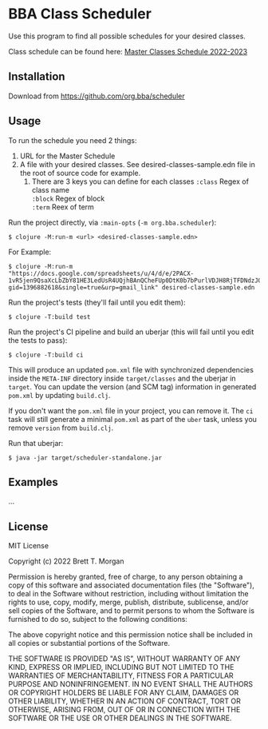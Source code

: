 # BBA Class Scheduler

Use this program to find all possible schedules for your desired classes.

Class schedule can be found here: [Master Classes Schedule 2022-2023](https://docs.google.com/spreadsheets/u/4/d/e/2PACX-1vR5jen9QsaXcLbZbY81HE3LedUsR4UQjhBAnQCheFUp0DtK0b7bPurlVDJH8RjTFDNdzJ0uuIChWR28/pubhtml?gid=1396882618&single=true&urp=gmail_link)

## Installation

Download from https://github.com/org.bba/scheduler

## Usage

To run the schedule you need 2 things:
 1. URL for the Master Schedule
 2. A file with your desired classes.  See desired-classes-sample.edn file in the root of source code for example.
    1. There are 3 keys you can define for each classes
    `:class` Regex of class name<br>
    `:block` Regex of block<br>
    `:term` Reex of term

Run the project directly, via `:main-opts` (`-m org.bba.scheduler`):

    $ clojure -M:run-m <url> <desired-classes-sample.edn>

For Example:

    $ clojure -M:run-m "https://docs.google.com/spreadsheets/u/4/d/e/2PACX-1vR5jen9QsaXcLbZbY81HE3LedUsR4UQjhBAnQCheFUp0DtK0b7bPurlVDJH8RjTFDNdzJ0uuIChWR28/pubhtml?gid=1396882618&single=true&urp=gmail_link" desired-classes-sample.edn

Run the project's tests (they'll fail until you edit them):

    $ clojure -T:build test

Run the project's CI pipeline and build an uberjar (this will fail until you edit the tests to pass):

    $ clojure -T:build ci

This will produce an updated `pom.xml` file with synchronized dependencies inside the `META-INF`
directory inside `target/classes` and the uberjar in `target`. You can update the version (and SCM tag)
information in generated `pom.xml` by updating `build.clj`.

If you don't want the `pom.xml` file in your project, you can remove it. The `ci` task will
still generate a minimal `pom.xml` as part of the `uber` task, unless you remove `version`
from `build.clj`.

Run that uberjar:

    $ java -jar target/scheduler-standalone.jar

## Examples

...



## License

MIT License

Copyright (c) 2022 Brett T. Morgan

Permission is hereby granted, free of charge, to any person obtaining a copy
of this software and associated documentation files (the "Software"), to deal
in the Software without restriction, including without limitation the rights
to use, copy, modify, merge, publish, distribute, sublicense, and/or sell
copies of the Software, and to permit persons to whom the Software is
furnished to do so, subject to the following conditions:

The above copyright notice and this permission notice shall be included in all
copies or substantial portions of the Software.

THE SOFTWARE IS PROVIDED "AS IS", WITHOUT WARRANTY OF ANY KIND, EXPRESS OR
IMPLIED, INCLUDING BUT NOT LIMITED TO THE WARRANTIES OF MERCHANTABILITY,
FITNESS FOR A PARTICULAR PURPOSE AND NONINFRINGEMENT. IN NO EVENT SHALL THE
AUTHORS OR COPYRIGHT HOLDERS BE LIABLE FOR ANY CLAIM, DAMAGES OR OTHER
LIABILITY, WHETHER IN AN ACTION OF CONTRACT, TORT OR OTHERWISE, ARISING FROM,
OUT OF OR IN CONNECTION WITH THE SOFTWARE OR THE USE OR OTHER DEALINGS IN THE
SOFTWARE.
